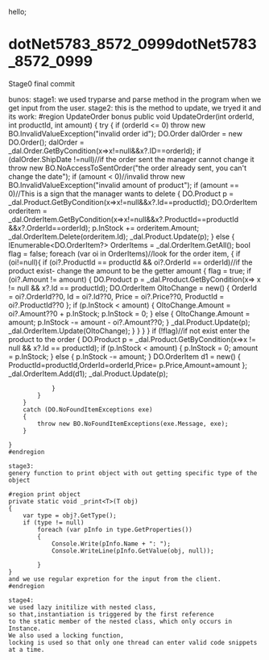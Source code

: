 hello;
# dotNet5783_8572_0999dotNet5783_8572_0999
Stage0 final commit


bunos:
stage1: we used tryparse and parse method in the program when we get input from the user.
stage2: this is the method to update, we tryed it and its work:
    #region UpdateOrder bonus
    public void UpdateOrder(int orderId, int productId, int amount)
    {
        try
        {
            if (orderId <= 0)
                throw new BO.InvalidValueException("invalid order id");
            DO.Order dalOrder = new DO.Order();
            dalOrder = _dal.Order.GetByCondition(x=>x!=null&&x?.ID==orderId);
            if (dalOrder.ShipDate !=null)//if the order sent the manager cannot change it
                throw new BO.NoAccessToSentOrder("the order already sent, you can't change the date");
            if (amount < 0)//invalid
                throw new BO.InvalidValueException("invalid amount of product");
            if (amount == 0)//This is a sign that the manager wants to delete
            {
                DO.Product p = _dal.Product.GetByCondition(x=>x!=null&&x?.Id==productId);
                DO.OrderItem orderitem = _dal.OrderItem.GetByCondition(x=>x!=null&&x?.ProductId==productId &&x?.OrderId==orderId);
                p.InStock += orderitem.Amount;
                _dal.OrderItem.Delete(orderitem.Id);
                _dal.Product.Update(p);
            }
            else
            {
                IEnumerable<DO.OrderItem?> OrderItems = _dal.OrderItem.GetAll();
                bool flag = false;
                foreach (var oi in OrderItems)//look for the order item,
                {
                    if (oi!=null){
                        if (oi?.ProductId == productId && oi?.OrderId == orderId)//if the product exist- change the amount to be the getter amount
                        {
                            flag = true;
                            if (oi?.Amount != amount)
                            {
                                DO.Product p = _dal.Product.GetByCondition(x=> x != null && x?.Id == productId);
                                DO.OrderItem OItoChange = new()
                                {
                                    OrderId = oi?.OrderId??0,
                                    Id = oi?.Id??0,
                                    Price = oi?.Price??0,
                                    ProductId = oi?.ProductId??0
                                };
                                if (p.InStock < amount)
                                {
                                    OItoChange.Amount = oi?.Amount??0 + p.InStock;
                                    p.InStock = 0;
                                }
                                else
                                {
                                    OItoChange.Amount = amount;
                                    p.InStock -= amount - oi?.Amount??0;
                                }
                                _dal.Product.Update(p);
                                _dal.OrderItem.Update(OItoChange);
                            }
                        }
                    }
                }
                if (!flag)//if not exist enter the product to the order
                {
                    DO.Product p = _dal.Product.GetByCondition(x=>x != null && x?.Id == productId);
                    if (p.InStock < amount)
                    {
                        p.InStock = 0;
                        amount = p.InStock;
                    }
                    else
                    {
                        p.InStock -= amount;
                    }
                    DO.OrderItem d1 = new() { ProductId=productId,OrderId=orderId,Price= p.Price,Amount=amount };
                    _dal.OrderItem.Add(d1);
                    _dal.Product.Update(p);

                }
            }
        }
        catch (DO.NoFoundItemExceptions exe)
        {
            throw new BO.NoFoundItemExceptions(exe.Message, exe);
        }

    }
    #endregion

    stage3:
    genery function to print object with out getting specific type of the object

    #region print object
    private static void _print<T>(T obj)
    {
        var type = obj?.GetType();
        if (type != null)
            foreach (var pInfo in type.GetProperties())
            {
                Console.Write(pInfo.Name + ": ");
                Console.WriteLine(pInfo.GetValue(obj, null));

            }
    }
    and we use regular expretion for the input from the client.
    #endregion

    stage4:
    we used lazy initilize with nested class,
    so that,instantiation is triggered by the first reference
    to the static member of the nested class, which only occurs in Instance.
    We also used a locking function, 
    locking is used so that only one thread can enter valid code snippets at a time.
